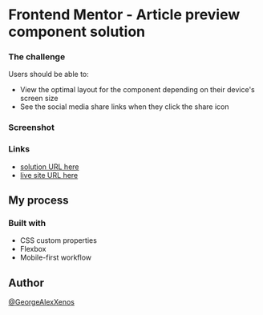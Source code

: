 # Frontend Mentor - Article preview component solution

### The challenge

Users should be able to:

- View the optimal layout for the component depending on their device's screen size
- See the social media share links when they click the share icon

### Screenshot

### Links

- [solution URL here](https://github.com/GeorgeAlexXenos/f_m_article-preview-component)
- [live site URL here](https://georgealexxenos.github.io/f_m_article-preview-component/)

## My process

### Built with

- CSS custom properties
- Flexbox
- Mobile-first workflow

## Author

[@GeorgeAlexXenos](https://www.frontendmentor.io/profile/GeorgeAlexXenos)
